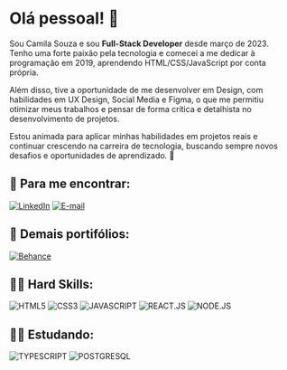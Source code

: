 # Olá pessoal! :dizzy:

Sou Camila Souza e sou **Full-Stack Developer** desde março de 2023. Tenho uma forte paixão pela tecnologia e comecei a me dedicar à programação em 2019, aprendendo HTML/CSS/JavaScript por conta própria.

Além disso, tive a oportunidade de me desenvolver em Design, com habilidades em UX Design, Social Media e Figma, o que me permitiu otimizar meus trabalhos e pensar de forma crítica e detalhista no desenvolvimento de projetos.

Estou animada para aplicar minhas habilidades em projetos reais e continuar crescendo na carreira de tecnologia, buscando sempre novos desafios e oportunidades de aprendizado. :metal:

## :pushpin: Para me encontrar: 
[![LinkedIn](https://img.shields.io/badge/LinkedIn-0077B5?style=for-the-badge&logo=linkedin&logoColor=white)](https://www.linkedin.com/in/camila-f-s/)
[![E-mail](https://img.shields.io/badge/Gmail-D14836?style=for-the-badge&logo=gmail&logoColor=white)](camila.fernanda.souza97@gmail.com)

## :nazar_amulet: Demais portifólios: 
[![Behance](https://img.shields.io/badge/-Behance-blue?style=for-the-badge&logo=behance&logoColor=white)](https://www.behance.net/camila-souza97)

## :woman_technologist: Hard Skills: 
![HTML5](https://img.shields.io/badge/HTML5-E34F26?style=for-the-badge&logo=html5&logoColor=white)
![CSS3](https://img.shields.io/badge/CSS3-1572B6?style=for-the-badge&logo=css3&logoColor=white)
![JAVASCRIPT](https://img.shields.io/badge/JavaScript-323330?style=for-the-badge&logo=javascript&logoColor=F7DF1E)
![REACT.JS](https://img.shields.io/badge/React-20232A?style=for-the-badge&logo=react&logoColor=61DAFB)
![NODE.JS](https://img.shields.io/badge/Node.js-339933?style=for-the-badge&logo=nodedotjs&logoColor=white)

## :woman_student: Estudando:  
![TYPESCRIPT](https://img.shields.io/badge/TypeScript-007ACC?style=for-the-badge&logo=typescript&logoColor=white)
![POSTGRESQL](https://img.shields.io/badge/PostgreSQL-316192?style=for-the-badge&logo=postgresql&logoColor=white)

<!--
![Top Langs](https://github-readme-stats.vercel.app/api/top-langs/?username=camila-f-s&theme=tokyonight&custom_title=Top%20%Langs)
-->
